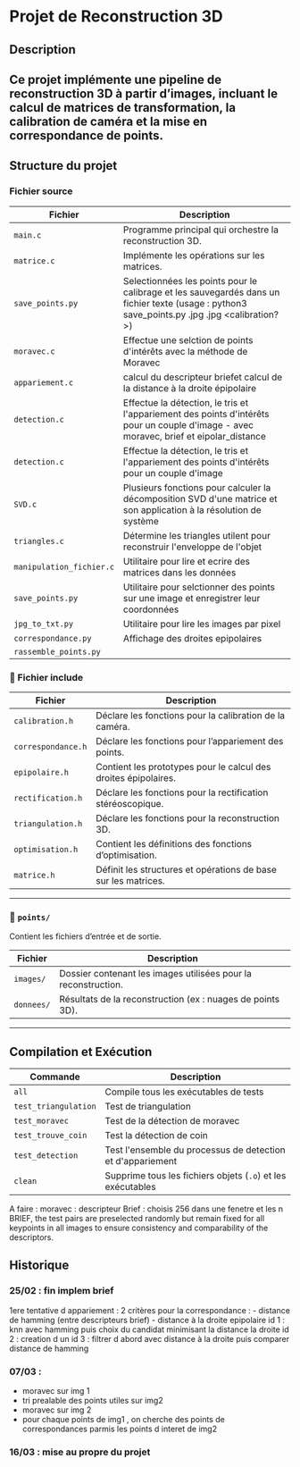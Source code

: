 # Projet de Reconstruction 3D

## Description
Ce projet implémente une pipeline de reconstruction 3D à partir d’images, incluant le calcul de matrices de transformation, la calibration de caméra et la mise en correspondance de points.
---

## Structure du projet

### Fichier source

| Fichier | Description |
|---------|------------|
| `main.c` | Programme principal qui orchestre la reconstruction 3D. |
| `matrice.c` | Implémente les opérations sur les matrices. |
| `save_points.py` | Selectionnées les points pour le calibrage et les sauvegardés dans un fichier texte (usage : python3 save_points.py <img1>.jpg <img2>.jpg <calibration?>) |
| `moravec.c` | Effectue une selction de points d'intérêts avec la méthode de Moravec|
| `appariement.c` | calcul du descripteur briefet  calcul de la distance à la droite épipolaire|
| `detection.c` | Effectue la détection, le tris et l'appariement des points d'intérêts pour un couple d'image - avec moravec, brief et eipolar_distance|
| `detection.c` | Effectue la détection, le tris et l'appariement des points d'intérêts pour un couple d'image |
| `SVD.c` | Plusieurs fonctions pour calculer la décomposition SVD d'une matrice et son application à la résolution de système|
| `triangles.c` | Détermine les triangles utilent pour reconstruir l'enveloppe de l'objet|
| `manipulation_fichier.c` | Utilitaire pour lire et ecrire des matrices dans les données|
| `save_points.py` | Utilitaire pour selctionner des points sur une image et enregistrer leur coordonnées|
| `jpg_to_txt.py` | Utilitaire pour lire les images par pixel|
| `correspondance.py` | Affichage des droites epipolaires|
| `rassemble_points.py` | |

### 📂 Fichier include

| Fichier | Description |
|---------|------------|
| `calibration.h` | Déclare les fonctions pour la calibration de la caméra. |
| `correspondance.h` | Déclare les fonctions pour l’appariement des points. |
| `epipolaire.h` | Contient les prototypes pour le calcul des droites épipolaires. |
| `rectification.h` | Déclare les fonctions pour la rectification stéréoscopique. |
| `triangulation.h` | Déclare les fonctions pour la reconstruction 3D. |
| `optimisation.h` | Contient les définitions des fonctions d’optimisation. |
| `matrice.h` | Définit les structures et opérations de base sur les matrices. |

---

### 📂 `points/`
Contient les fichiers d’entrée et de sortie.

| Fichier | Description |
|---------|------------|
| `images/` | Dossier contenant les images utilisées pour la reconstruction. |
| `donnees/` | Résultats de la reconstruction (ex : nuages de points 3D). |

---

## Compilation et Exécution

| Commande               | Description |
|------------------------|-------------|
| `all`                 | Compile tous les exécutables de tests|
| `test_triangulation`  | Test de triangulation|
| `test_moravec`        | Test de la détection de moravec|
| `test_trouve_coin`    | Test la détection de coin |
| `test_detection`    | Test l'ensemble du processus de detection et d'appariement |
| `clean`              | Supprime tous les fichiers objets (`.o`) et les exécutables |



A faire  : 
moravec :  descripteur Brief : 
choisis 256 dans une fenetre et les 
n BRIEF, the test pairs are preselected randomly but remain fixed for all keypoints in all images to ensure consistency and comparability of the descriptors.

## Historique 

### 25/02 : fin implem brief
1ere tentative d appariement : 
 2 critères pour la correspondance : 
    - distance de hamming (entre descripteurs brief)
    - distance à la droite epipolaire
    id 1 : knn avec hamming puis choix du candidat minimisant la distance  la droite
    id 2 : creation d un 
    id 3 : filtrer d abord avec distance à la droite puis comparer distance de hamming


### 07/03 : 
 - moravec sur img 1
 - tri prealable des points  utiles sur img2
 - moravec  sur img 2
 - pour chaque points de img1 , on cherche des points de correspondances parmis les points d interet de img2

### 16/03 : mise au propre du projet